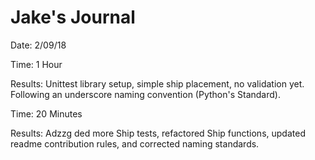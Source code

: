# Jake's Journal

Date: 2/09/18

Time: 1 Hour 

Results: Unittest library setup, simple ship placement, no validation yet. Following an underscore naming convention (Python's Standard).

Time: 20 Minutes

Results: Adzzg	ded more Ship tests, refactored Ship functions, updated readme contribution rules, and corrected naming standards. 
